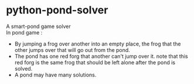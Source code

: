 # python-pond-solver

A smart-pond game solver   
In pond game :
- By jumping a frog over another into an empty place, the frog that the other jumps over that will go out from the pond.
- The pond has one red forg that another can't jump over it. note that this red forg is the same frog that should be left alone after the pond is solved.
- A pond may have many solutions.
